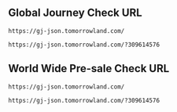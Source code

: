 ## Global Journey Check URL

```url
https://gj-json.tomorrowland.com/

https://gj-json.tomorrowland.com/?309614576
```


## World Wide Pre-sale Check URL

```url
https://gj-json.tomorrowland.com/

https://gj-json.tomorrowland.com/?309614576
```